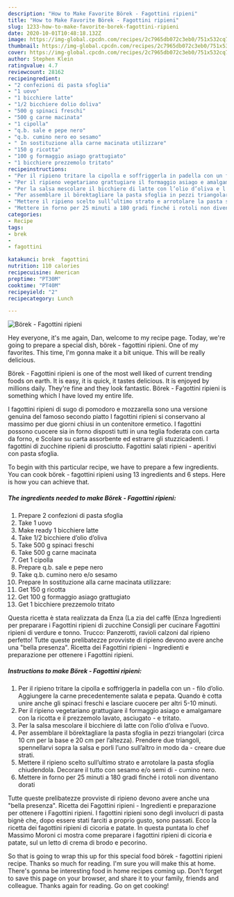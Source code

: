 ```yaml
---
description: "How to Make Favorite Börek - Fagottini ripieni"
title: "How to Make Favorite Börek - Fagottini ripieni"
slug: 1233-how-to-make-favorite-borek-fagottini-ripieni
date: 2020-10-01T10:48:18.132Z
image: https://img-global.cpcdn.com/recipes/2c7965db072c3eb0/751x532cq70/borek-fagottini-ripieni-recipe-main-photo.jpg
thumbnail: https://img-global.cpcdn.com/recipes/2c7965db072c3eb0/751x532cq70/borek-fagottini-ripieni-recipe-main-photo.jpg
cover: https://img-global.cpcdn.com/recipes/2c7965db072c3eb0/751x532cq70/borek-fagottini-ripieni-recipe-main-photo.jpg
author: Stephen Klein
ratingvalue: 4.7
reviewcount: 28162
recipeingredient:
- "2 confezioni di pasta sfoglia"
- "1 uovo"
- "1 bicchiere latte"
- "1/2 bicchiere dolio doliva"
- "500 g spinaci freschi"
- "500 g carne macinata"
- "1 cipolla"
- "q.b. sale e pepe nero"
- "q.b. cumino nero eo sesamo"
- " In sostituzione alla carne macinata utilizzare"
- "150 g ricotta"
- "100 g formaggio asiago grattugiato"
- "1 bicchiere prezzemolo tritato"
recipeinstructions:
- "Per il ripieno tritare la cipolla e soffriggerla in padella con un filo d’olio. Aggiungere la carne precedentemente salata e pepata. Quando è cotta unire anche gli spinaci freschi e lasciare cuocere per altri 5-10 minuti."
- "Per il ripieno vegetariano grattugiare il formaggio asiago e amalgamare con la ricotta e il prezzemolo lavato, asciugato  e tritato."
- "Per la salsa mescolare il bicchiere di latte con l’olio d’oliva e l’uovo."
- "Per assemblare il börektagliare la pasta sfoglia in pezzi triangolari (circa 10 cm per la base e 20 cm per l’altezza). Prendere due triangoli, spennellarvi sopra la salsa e porli l’uno sull’altro in modo da  creare due strati."
- "Mettere il ripieno scelto sull’ultimo strato e arrotolare la pasta sfoglia chiudendola. Decorare il tutto con sesamo e/o semi di  cumino nero."
- "Mettere in forno per 25 minuti a 180 gradi finché i rotoli non diventano dorati"
categories:
- Recipe
tags:
- brek
- 
- fagottini

katakunci: brek  fagottini 
nutrition: 110 calories
recipecuisine: American
preptime: "PT30M"
cooktime: "PT40M"
recipeyield: "2"
recipecategory: Lunch

---
```



![Börek - Fagottini ripieni](https://img-global.cpcdn.com/recipes/2c7965db072c3eb0/751x532cq70/borek-fagottini-ripieni-recipe-main-photo.jpg)

Hey everyone, it's me again, Dan, welcome to my recipe page. Today, we're going to prepare a special dish, börek - fagottini ripieni. One of my favorites. This time, I'm gonna make it a bit unique. This will be really delicious.

Börek - Fagottini ripieni is one of the most well liked of current trending foods on earth. It is easy, it is quick, it tastes delicious. It is enjoyed by millions daily. They're fine and they look fantastic. Börek - Fagottini ripieni is something which I have loved my entire life.

I fagottini ripieni di sugo di pomodoro e mozzarella sono una versione genuina del famoso secondo piatto I fagottini ripieni si conservano al massimo per due giorni chiusi in un contenitore ermetico. I fagottini possono cuocere sia in forno disposti tutti in una teglia foderata con carta da forno, e Scolare su carta assorbente ed estrarre gli stuzzicadenti. I fagottini di zucchine ripieni di prosciutto. Fagottini salati ripieni - aperitivi con pasta sfoglia.


To begin with this particular recipe, we have to prepare a few ingredients. You can cook börek - fagottini ripieni using 13 ingredients and 6 steps. Here is how you can achieve that.

<!--inarticleads1-->

##### The ingredients needed to make Börek - Fagottini ripieni:

1. Prepare 2 confezioni di pasta sfoglia
1. Take 1 uovo
1. Make ready 1 bicchiere latte
1. Take 1/2 bicchiere d’olio d’oliva
1. Take 500 g spinaci freschi
1. Take 500 g carne macinata
1. Get 1 cipolla
1. Prepare q.b. sale e pepe nero
1. Take q.b. cumino nero e/o sesamo
1. Prepare  In sostituzione alla carne macinata utilizzare:
1. Get 150 g ricotta
1. Get 100 g formaggio asiago grattugiato
1. Get 1 bicchiere prezzemolo tritato


Questa ricetta è stata realizzata da Enza (La zia del caffè (Enza Ingredienti per preparare i Fagottini ripieni di zucchine Consigli per cucinare Fagottini ripieni di verdure e tonno. Trucco: Panzerotti, ravioli calzoni dal ripieno perfetto! Tutte queste prelibatezze provviste di ripieno devono avere anche una &#34;bella presenza&#34;. Ricetta dei Fagottini ripieni - Ingredienti e preparazione per ottenere i Fagottini ripieni. 

<!--inarticleads2-->

##### Instructions to make Börek - Fagottini ripieni:

1. Per il ripieno tritare la cipolla e soffriggerla in padella con un - filo d’olio. Aggiungere la carne precedentemente salata e pepata. Quando è cotta unire anche gli spinaci freschi e lasciare cuocere per altri 5-10 minuti.
1. Per il ripieno vegetariano grattugiare il formaggio asiago e amalgamare con la ricotta e il prezzemolo lavato, asciugato  - e tritato.
1. Per la salsa mescolare il bicchiere di latte con l’olio d’oliva e l’uovo.
1. Per assemblare il börektagliare la pasta sfoglia in pezzi triangolari (circa 10 cm per la base e 20 cm per l’altezza). Prendere due triangoli, spennellarvi sopra la salsa e porli l’uno sull’altro in modo da  - creare due strati.
1. Mettere il ripieno scelto sull’ultimo strato e arrotolare la pasta sfoglia chiudendola. Decorare il tutto con sesamo e/o semi di  - cumino nero.
1. Mettere in forno per 25 minuti a 180 gradi finché i rotoli non diventano dorati


Tutte queste prelibatezze provviste di ripieno devono avere anche una &#34;bella presenza&#34;. Ricetta dei Fagottini ripieni - Ingredienti e preparazione per ottenere i Fagottini ripieni. I fagottini ripieni sono degli involucri di pasta bignè che, dopo essere stati farciti a proprio gusto, sono passati. Ecco la ricetta dei fagottini ripieni di cicoria e patate. In questa puntata lo chef Massimo Moroni ci mostra come preparare i fagottini ripieni di cicoria e patate, sul un letto di crema di brodo e pecorino. 

So that is going to wrap this up for this special food börek - fagottini ripieni recipe. Thanks so much for reading. I'm sure you will make this at home. There's gonna be interesting food in home recipes coming up. Don't forget to save this page on your browser, and share it to your family, friends and colleague. Thanks again for reading. Go on get cooking!
